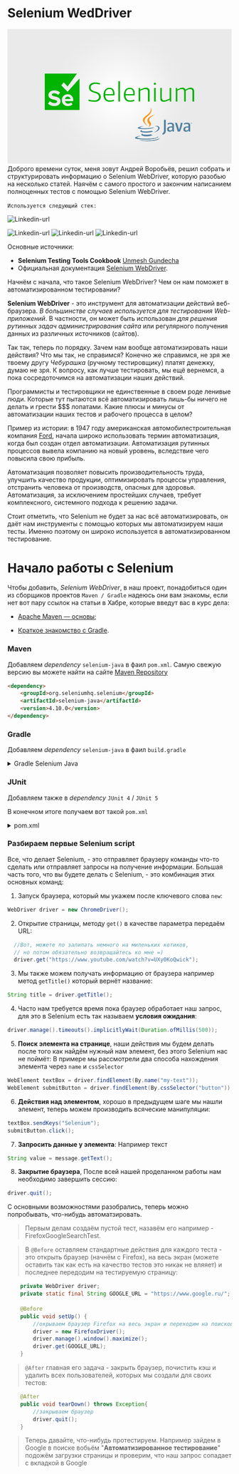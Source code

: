 # **Selenium WedDriver** #
![](/src/main/resources/photo/selenium-java-1.jpg)
Доброго времени суток, меня зовут Андрей Воробьёв, решил собрать и структурировать информацию о Selenium 
WebDriver, которую разобью на несколько статей. Наячём с самого простого и закончим написанием полноценных 
тестов с помощью Selenium WebDriver.

`Используется следующий стек:`

![Linkedin-url](https://img.shields.io/badge/Java-_11-red)

![Linkedin-url](https://img.shields.io/badge/Maven-version_4.0.0-blue)
![Linkedin-url](https://img.shields.io/badge/JUnit_4-version_4.13.2-blue)
![Linkedin-url](https://img.shields.io/badge/Selenium_Java-version_4.10.0-blue)

Основные источники: 
- **Selenium Testing Tools Cookbook** [Unmesh Gundecha](https://github.com/upgundecha)
- Официальная документация [Selenium WebDriver](https://www.selenium.dev/documentation/webdriver/).

Начнём с начала, что такое Selenium WebDriver? Чем он нам поможет в автоматизированном тестировании? 

**Selenium WebDriver** - это инструмент для автоматизации действий веб-браузера.
*В большинстве случаев используется для тестирования Web-приложений*.
В частности, он может быть использован *для решения рутинных задач администрирования
сайта* или регулярного получения данных из различных источников (сайтов).

Так так, теперь по порядку. Зачем нам вообще автоматизировать наши действия? Что мы так, не справимся?
Конечно же справимся, не зря же твоему другу *Чебурашка* (ручному тестировщику) платят денежку, думаю
не зря. К вопросу, как лучше тестировать, мы ещё вернемся, а пока сосредоточимся на автоматизации наших действий.

Программисты и тестировщики не единственные в своем роде ленивые люди. Которые тут пытаются всё
автоматизировать лишь-бы ничего не делать и грести $$$ лопатами. Какие плюсы и минусы от
автоматизации наших тестов и рабочего процесса в целом?

Пример из истории: в 1947 году американская автомобилестроительная компания [Ford](https://ru.wikipedia.org/wiki/Ford),
начала широко использовать термин автоматизация, когда был создан отдел автоматизации. Автоматизация рутинных
процессов вывела компанию на новый уровень, вследствие чего повысила свою прибыль.

Автоматизация позволяет повысить производительность труда, улучшить качество продукции, оптимизировать
процессы управления, отстранить человека от производств, опасных для здоровья.
Автоматизация, за исключением простейших случаев, требует комплексного, системного подхода к решению задачи.

Стоит отметить, что Selenium не будет за нас всё автоматизировать, он даёт нам инструменты 
с помощью которых мы автоматизируем наши тесты. Именно поэтому он широко используется в
автоматизированном тестирование.

# **Начало работы с Selenium** #
Чтобы добавить, *Selenium WebDriver*, в наш проект, понадобиться один из сборщиков проектов `Maven / Gradle`
надеюсь они вам знакомы, если нет вот пару ссылок на статьи в Хабре, которые введут вас в курс дела:

- [Apache Maven — основы](https://habr.com/ru/articles/77382/);

- [Краткое знакомство с Gradle](https://javarush.com/groups/posts/2126-kratkoe-znakomstvo-s-gradle).

### Maven ###
Добавляем *dependency* `selenium-java` в фаил `pom.xml`.
Самую свежую версию вы можете найти на сайте [Maven Repository](https://mvnrepository.com/artifact/org.seleniumhq.selenium/selenium-java)
```markdown
<dependency>
    <groupId>org.seleniumhq.selenium</groupId>
    <artifactId>selenium-java</artifactId>
    <version>4.10.0</version>
</dependency>
```

### Gradle ###
Добавляем *dependency* `selenium-java` в фаил `build.gradle`
<details>
    <summary>Gradle Selenium Java </summary>

```
testImplementation 'org.seleniumhq.selenium:selenium-java:4.10.0'
```
</details>

### JUnit ###
Добавляем также в *dependency* `JUnit 4` / `JUnit 5`

В конечном итоге получаем вот такой `pom.xml`
<details>
    <summary>pom.xml </summary>

```markdown
<?xml version="1.0" encoding="UTF-8"?>
<project xmlns="http://maven.apache.org/POM/4.0.0"
         xmlns:xsi="http://www.w3.org/2001/XMLSchema-instance"
         xsi:schemaLocation="http://maven.apache.org/POM/4.0.0 http://maven.apache.org/xsd/maven-4.0.0.xsd">
    <modelVersion>4.0.0</modelVersion>

    <groupId>org.example</groupId>
    <artifactId>Selenium_Testing_Tools_Cookbook</artifactId>
    <version>1.0-SNAPSHOT</version>

    <properties>
        <maven.compiler.source>11</maven.compiler.source>
        <maven.compiler.target>11</maven.compiler.target>
        <project.build.sourceEncoding>UTF-8</project.build.sourceEncoding>
        <!--Selenium Java-->
        <selenium-java.version>4.0.0</selenium-java.version>
        <!--JUnit 4-->
        <junit.version>4.13.2</junit.version>
    </properties>

    <dependencies>
        <dependency>
            <groupId>org.seleniumhq.selenium</groupId>
            <artifactId>selenium-java</artifactId>
            <version>${selenium-java.version}</version>
        </dependency>
        <dependency>
            <groupId>junit</groupId>
            <artifactId>junit</artifactId>
            <version>${junit.version}</version>
            <scope>test</scope>
        </dependency>
    </dependencies>
</project>
```
</details>


### Разбираем первые Selenium script ###
Все, что делает Selenium, - это отправляет браузеру команды что-то сделать или отправляет запросы
на получение информации. Большая часть того, что вы будете делать с Selenium, -
это комбинация этих основных команд:

1. Запуск браузера, который мы укажем после ключевого слова `new`:
```java
WebDriver driver = new ChromeDriver();
```
2. Открытие страницы, методу `get()` в качестве параметра передаём URL:
```java
  //Вот, можете по залипать немного на миленьких котиков, 
  // но потом обязательно возвращайтесь ко мне =)
  driver.get("https://www.youtube.com/watch?v=UXy0KoQwick");
```
3. Мы также можем получать информацию от браузера например метод `getTitle()` который вернёт
название:
```java
String title = driver.getTitle();
```
4. Часто нам требуется время пока браузер обработает наш запрос, для это в Selenium есть так называем **условия
ожидания**:
```java
driver.manage().timeouts().implicitlyWait(Duration.ofMillis(500));
```
5. **Поиск элемента на странице**, наши действия мы будем делать после того как найдём нужный нам элемент, без этого 
Selenium нас не поймёт:
В примере мы рассмотрели два способа нахождения элемента через `name` и `cssSelector`
```java
WebElement textBox = driver.findElement(By.name("my-text")); 
WebElement submitButton = driver.findElement(By.cssSelector("button"));
```
6. **Действия над элементом**, хорошо в предыдущем шаге мы нашли элемент, теперь можем производить
всяческие манипуляции:
```java
textBox.sendKeys("Selenium");
submitButton.click();
```
7. **Запросить данные у элемента**: Например текст
```java
String value = message.getText();
```
8. **Закрытие браузера**, После всей нашей проделанном работы нам необходимо завершить сессию:
```java
driver.quit();
```
С основными возможностями разобрались, теперь можно попробывать, что-нибудь автоматзировать.

>Первым делам создаём пустой тест, назавём его например - FirefoxGoogleSearchTest.

>В `@Before` оставляем стандартные действия для каждого теста - это открыть браузер (начнём с Firefox),
на весь экран (можете оставить так как есть на качество тестов это никак не вляяет)
и последнее передодим на тестируемую страницу:
```java
    private WebDriver driver;
    private static final String GOOGLE_URL = "https://www.google.ru/";

    @Before
    public void setUp() {
        //окрываем браузер Firefox на весь экран и переходим на поисковую страницу Google
        driver = new FirefoxDriver();
        driver.manage().window().maximize();
        driver.get(GOOGLE_URL);
    }
```

>`@After` главная его задача - закрыть браузер, почистить кэш и удалить всех пользователей, 
которых мы создали для своих тестов:
```java
    @After
    public void tearDown() throws Exception{
        //закрываем браузер
        driver.quit();
    }
```
>Теперь давайте, что-нибудь протестируем. Например зайдем в Google в поиске вобьём "**Автоматизированное
>тестирование**" подожём загрузки страницы и проверим, что наш запрос сопадает с вкладкой в Google
